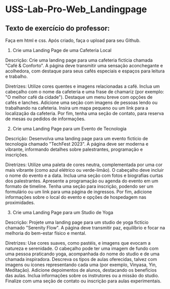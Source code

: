 # USS-Lab-Pro-Web_Landingpage

## Texto de exercício do professor:
Faça em html e css. 
Após criado, faça o upload para seu Github.


1. Crie uma Landing Page de uma Cafeteria Local

Descrição:
Crie uma landing page para uma cafeteria fictícia chamada "Café & Conforto". A página deve transmitir uma sensação aconchegante e acolhedora, com destaque para seus cafés especiais e espaços para leitura e trabalho.

Diretrizes:
Utilize cores quentes e imagens relacionadas a café.
Inclua um cabeçalho com o nome da cafeteria e uma frase de chamariz (por exemplo: "O melhor café da cidade").
Destaque um menu breve com opções de cafés e lanches.
Adicione uma seção com imagens de pessoas lendo ou trabalhando na cafeteria.
Insira um mapa pequeno ou um link para a localização da cafeteria.
Por fim, tenha uma seção de contato, para reserva de mesas ou pedidos de informações.



2. Crie uma Landing Page para um Evento de Tecnologia

Descrição:
Desenvolva uma landing page para um evento fictício de tecnologia chamado "TechFest 2023". A página deve ser moderna e vibrante, informando detalhes sobre palestrantes, programação e inscrições.

Diretrizes:
Utilize uma paleta de cores neutra, complementada por uma cor mais vibrante (como azul elétrico ou verde-limão).
O cabeçalho deve incluir o nome do evento e a data.
Inclua uma seção com fotos e biografias curtas dos palestrantes.
Apresente a programação ou agenda do evento em um formato de timeline.
Tenha uma seção para inscrição, podendo ser um formulário ou um link para uma página de ingressos.
Por fim, adicione informações sobre o local do evento e opções de hospedagem nas proximidades.



3. Crie uma Landing Page para um Studio de Yoga

Descrição:
Projete uma landing page para um studio de yoga fictício chamado "Serenity Flow". A página deve transmitir paz, equilíbrio e focar na melhoria do bem-estar físico e mental.

Diretrizes:
Use cores suaves, como pastéis, e imagens que evocam a natureza e serenidade.
O cabeçalho pode ter uma imagem de fundo com uma pessoa praticando yoga, acompanhada do nome do studio e de uma chamada inspiradora.
Descreva os tipos de aulas oferecidas, talvez com imagens ou ícones representando cada uma (por exemplo, Vinyasa, Yin, Meditação).
Adicione depoimentos de alunos, destacando os benefícios das aulas.
Inclua informações sobre os instrutores ou a missão do studio.
Finalize com uma seção de contato ou inscrição para aulas experimentais.